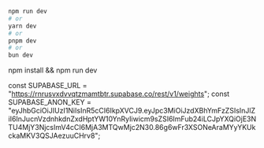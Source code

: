

```bash
npm run dev
# or
yarn dev
# or
pnpm dev
# or
bun dev
```

npm install && npm run dev


const SUPABASE_URL = "https://rnrusvxdvvqtzmamtbtr.supabase.co/rest/v1/weights";
const SUPABASE_ANON_KEY =
  "eyJhbGciOiJIUzI1NiIsInR5cCI6IkpXVCJ9.eyJpc3MiOiJzdXBhYmFzZSIsInJlZiI6InJucnVzdnhkdnZxdHptYW10YnRyIiwicm9sZSI6ImFub24iLCJpYXQiOjE3NTU4MjY3NjcsImV4cCI6MjA3MTQwMjc2N30.86g6wFr3XSONeAraMYyYKUkckaMKV3QSJAezuuCHrv8";
